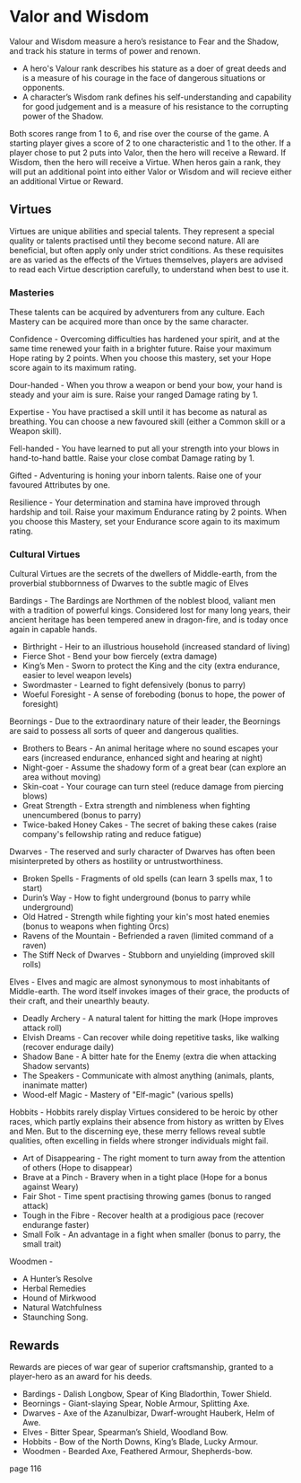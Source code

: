 # Valor and Wisdom

Valour and Wisdom measure a hero’s resistance to Fear and the Shadow, and track his stature in terms of power and renown. 

* A hero's Valour rank describes his stature as a doer of great deeds and is a measure of his courage in the face of dangerous situations or opponents.  
* A character’s Wisdom rank defines his self-understanding and capability for good judgement and is a measure of his resistance to the corrupting power of the Shadow.

Both scores range from 1 to 6, and rise over the course of the game.  A starting player gives a score of 2 to one characteristic and 1 to the other. If a player chose to put 2 puts into Valor, then the hero will receive a Reward.  If Wisdom, then the hero will receive a Virtue. When heros gain a rank, they will put an additional point into either Valor or Wisdom and will recieve either an additional Virtue or Reward.

## Virtues

Virtues are unique abilities and special talents.  They represent a special quality or talents practised until they become second nature.  All are beneficial, but often apply only under strict conditions. As these requisites are as varied as the effects of the Virtues themselves, players are advised to read each Virtue description carefully, to understand when best to use it. 

### Masteries

These talents can be acquired by adventurers from any culture. Each Mastery can be acquired more than once by the same character.

Confidence - Overcoming difficulties has hardened your spirit, and at the same time renewed your faith in a brighter future.  Raise your maximum Hope rating by 2 points. When you choose this mastery, set your Hope score again to its maximum rating.

Dour-handed - When you throw a weapon or bend your bow, your hand is steady and your aim is sure.  Raise your ranged Damage rating by 1. 

Expertise - You have practised a skill until it has become as natural as breathing.  You can choose a new favoured skill (either a Common skill or a Weapon skill).
 
Fell-handed - You have learned to put all your strength into your blows in hand-to-hand battle.  Raise your close combat Damage rating by 1.

Gifted - Adventuring is honing your inborn talents. Raise one of your favoured Attributes by one. 

Resilience - Your determination and stamina have improved through hardship and toil.  Raise your maximum Endurance rating by 2 points. When you choose this Mastery, set your Endurance score again to its maximum rating.

### Cultural Virtues 

Cultural Virtues are the secrets of the dwellers of Middle-earth, from the proverbial stubbornness of Dwarves to the subtle magic of Elves

Bardings - The Bardings are Northmen of the noblest blood, valiant men with a tradition of powerful kings. Considered lost for many long years, their ancient heritage has been tempered anew in dragon-fire, and is today once again in capable hands.

* Birthright - Heir to an illustrious household (increased standard of living)
* Fierce Shot - Bend your bow fiercely (extra damage)
* King’s Men - Sworn to protect the King and the city (extra endurance, easier to level weapon levels)
* Swordmaster - Learned to fight defensively (bonus to parry)
* Woeful Foresight - A sense of foreboding (bonus to hope, the power of foresight)

Beornings - Due to the extraordinary nature of their leader, the Beornings are said to possess all sorts of queer and dangerous qualities. 

* Brothers to Bears - An animal heritage where no sound escapes your ears (increased endurance, enhanced sight and hearing at night)
* Night-goer - Assume the shadowy form of a great bear (can explore an area without moving)
* Skin-coat - Your courage can turn steel (reduce damage from piercing blows)
* Great Strength - Extra strength and nimbleness when fighting unencumbered (bonus to parry)
* Twice-baked Honey Cakes - The secret of baking these cakes (raise company's fellowship rating and reduce fatigue)

Dwarves - The reserved and surly character of Dwarves has often been misinterpreted by others as hostility or untrustworthiness. 

* Broken Spells - Fragments of old spells (can learn 3 spells max, 1 to start)
* Durin’s Way - How to fight underground (bonus to parry while underground)
* Old Hatred - Strength while fighting your kin's most hated enemies (bonus to weapons when fighting Orcs)
* Ravens of the Mountain - Befriended a raven (limited command of a raven)
* The Stiff Neck of Dwarves - Stubborn and unyielding (improved skill rolls)

Elves - Elves and magic are almost synonymous to most inhabitants of Middle-earth. The word itself invokes images of their grace, the products of their craft, and their unearthly beauty. 

* Deadly Archery - A natural talent for hitting the mark (Hope improves attack roll)
* Elvish Dreams - Can recover while doing repetitive tasks, like walking (recover endurage daily)
* Shadow Bane - A bitter hate for the Enemy (extra die when attacking Shadow servants)
* The Speakers - Communicate with almost anything (animals, plants, inanimate matter)
* Wood-elf Magic - Mastery of "Elf-magic" (various spells)

Hobbits - Hobbits rarely display Virtues considered to be heroic by other races, which partly explains their absence from history as written by Elves and Men. But to the discerning eye, these merry fellows reveal subtle qualities, often excelling in fields where stronger individuals might fail. 

* Art of Disappearing - The right moment to turn away from the attention of others (Hope to disappear)
* Brave at a Pinch - Bravery when in a tight place (Hope for a bonus against Weary)
* Fair Shot - Time spent practising throwing games (bonus to ranged attack)
* Tough in the Fibre - Recover health at a prodigious pace (recover endurange faster)
* Small Folk - An advantage in a fight when smaller (bonus to parry, the small trait)

Woodmen - 

* A Hunter’s Resolve
* Herbal Remedies
* Hound of Mirkwood
* Natural Watchfulness
* Staunching Song.

## Rewards

Rewards are pieces of war gear of superior craftsmanship, granted to a player-hero as an award for his deeds. 

* Bardings - Dalish Longbow, Spear of King Bladorthin, Tower Shield.
* Beornings - Giant-slaying Spear, Noble Armour, Splitting Axe.
* Dwarves - Axe of the Azanulbizar, Dwarf-wrought Hauberk, Helm of Awe.
* Elves - Bitter Spear, Spearman’s Shield, Woodland Bow.
* Hobbits - Bow of the North Downs, King’s Blade, Lucky Armour.
* Woodmen - Bearded Axe, Feathered Armour, Shepherds-bow.

page 116
